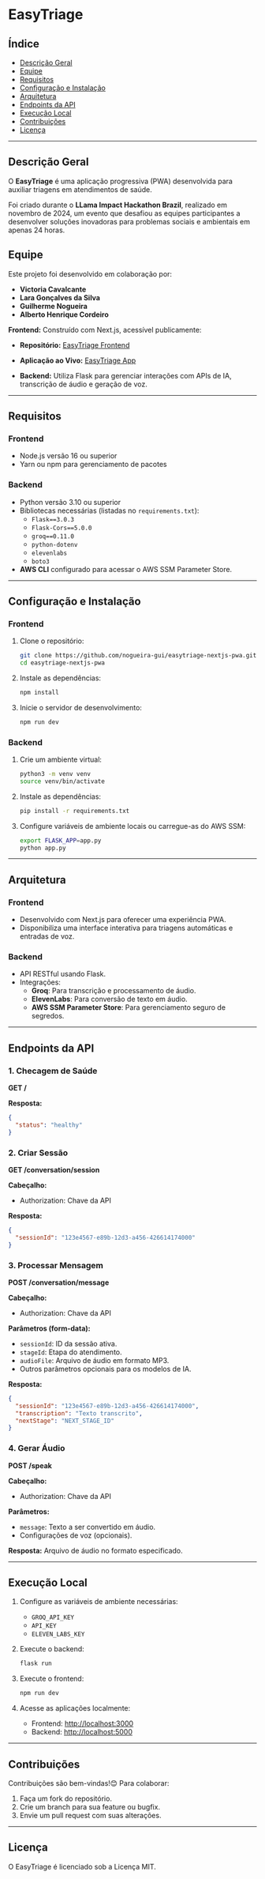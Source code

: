 # EasyTriage

## Índice
- [Descrição Geral](#descrição-geral)
- [Equipe](#equipe)
- [Requisitos](#requisitos)
- [Configuração e Instalação](#configuração-e-instalação)
- [Arquitetura](#arquitetura)
- [Endpoints da API](#endpoints-da-api)
- [Execução Local](#execução-local)
- [Contribuições](#contribuições)
- [Licença](#licença)

---

## Descrição Geral
O **EasyTriage** é uma aplicação progressiva (PWA) desenvolvida para auxiliar triagens em atendimentos de saúde. 

Foi criado durante o **LLama Impact Hackathon Brazil**, realizado em novembro de 2024, um evento que desafiou as equipes participantes a desenvolver soluções inovadoras para problemas sociais e ambientais em apenas 24 horas.

## Equipe
Este projeto foi desenvolvido em colaboração por:
- **Victoria Cavalcante**
- **Lara Gonçalves da Silva**
- **Guilherme Nogueira**
- **Alberto Henrique Cordeiro**

**Frontend:** Construído com Next.js, acessível publicamente:
  - **Repositório:** [EasyTriage Frontend](https://github.com/nogueira-gui/easytriage-nextjs-pwa)
  - **Aplicação ao Vivo:** [EasyTriage App](
  https://easytriage-nextjs-pwa.vercel.app/)

- **Backend:** Utiliza Flask para gerenciar interações com APIs de IA, transcrição de áudio e geração de voz.

---

## Requisitos

### Frontend
- Node.js versão 16 ou superior
- Yarn ou npm para gerenciamento de pacotes

### Backend
- Python versão 3.10 ou superior
- Bibliotecas necessárias (listadas no `requirements.txt`):
  - `Flask==3.0.3`
  - `Flask-Cors==5.0.0`
  - `groq==0.11.0`
  - `python-dotenv`
  - `elevenlabs`
  - `boto3`
- **AWS CLI** configurado para acessar o AWS SSM Parameter Store.

---

## Configuração e Instalação

### Frontend
1. Clone o repositório:
   ```bash
   git clone https://github.com/nogueira-gui/easytriage-nextjs-pwa.git
   cd easytriage-nextjs-pwa
   ```
2. Instale as dependências:
   ```bash
   npm install
   ```
3. Inicie o servidor de desenvolvimento:
   ```bash
   npm run dev
   ```

### Backend
1. Crie um ambiente virtual:
   ```bash
   python3 -m venv venv
   source venv/bin/activate
   ```
2. Instale as dependências:
   ```bash
   pip install -r requirements.txt
   ```
3. Configure variáveis de ambiente locais ou carregue-as do AWS SSM:
   ```bash
   export FLASK_APP=app.py
   python app.py
   ```

---

## Arquitetura

### Frontend
- Desenvolvido com Next.js para oferecer uma experiência PWA.
- Disponibiliza uma interface interativa para triagens automáticas e entradas de voz.

### Backend
- API RESTful usando Flask.
- Integrações:
  - **Groq**: Para transcrição e processamento de áudio.
  - **ElevenLabs**: Para conversão de texto em áudio.
  - **AWS SSM Parameter Store**: Para gerenciamento seguro de segredos.

---

## Endpoints da API

### 1. Checagem de Saúde
**GET /**

**Resposta:**
```json
{
  "status": "healthy"
}
```

### 2. Criar Sessão
**GET /conversation/session**

**Cabeçalho:**
- Authorization: Chave da API

**Resposta:**
```json
{
  "sessionId": "123e4567-e89b-12d3-a456-426614174000"
}
```

### 3. Processar Mensagem
**POST /conversation/message**

**Cabeçalho:**
- Authorization: Chave da API

**Parâmetros (form-data):**
- `sessionId`: ID da sessão ativa.
- `stageId`: Etapa do atendimento.
- `audioFile`: Arquivo de áudio em formato MP3.
- Outros parâmetros opcionais para os modelos de IA.

**Resposta:**
```json
{
  "sessionId": "123e4567-e89b-12d3-a456-426614174000",
  "transcription": "Texto transcrito",
  "nextStage": "NEXT_STAGE_ID"
}
```

### 4. Gerar Áudio
**POST /speak**

**Cabeçalho:**
- Authorization: Chave da API

**Parâmetros:**
- `message`: Texto a ser convertido em áudio.
- Configurações de voz (opcionais).

**Resposta:** Arquivo de áudio no formato especificado.

---

## Execução Local

1. Configure as variáveis de ambiente necessárias:
   - `GROQ_API_KEY`
   - `API_KEY`
   - `ELEVEN_LABS_KEY`

2. Execute o backend:
   ```bash
   flask run
   ```

3. Execute o frontend:
   ```bash
   npm run dev
   ```

4. Acesse as aplicações localmente:
   - Frontend: [http://localhost:3000](http://localhost:3000)
   - Backend: [http://localhost:5000](http://localhost:5000)

---

## Contribuições
Contribuições são bem-vindas!😊 Para colaborar:

1. Faça um fork do repositório.
2. Crie um branch para sua feature ou bugfix.
3. Envie um pull request com suas alterações.

---

## Licença
O EasyTriage é licenciado sob a Licença MIT.
